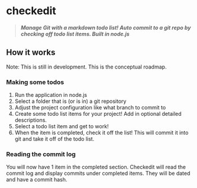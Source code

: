 # checkedit

> #### *Manage Git with a markdown todo list! Auto commit to a git repo by checking off todo list items. Built in node.js*

## How it works

Note: This is still in development. This is the conceptual roadmap.

### Making some todos

1. Run the application in node.js
2. Select a folder that is (or is in) a git repository
3. Adjust the project configuration like what branch to commit to
4. Create some todo list items for your project! Add in optional detailed descriptions.
5. Select a todo list item and get to work!
6. When the item is completed, check it off the list! This will commit it into git and take it off of the todo list.

### Reading the commit log

You will now have 1 item in the completed section. Checkedit will read the commit log and display commits under completed items. They will be dated and have a commit hash.
